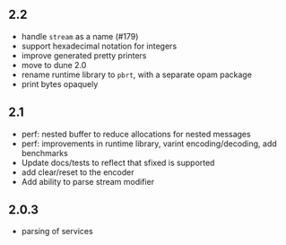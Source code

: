 
## 2.2

- handle `stream` as a name (#179)
- support hexadecimal notation for integers
- improve generated pretty printers
- move to dune 2.0
- rename runtime library to `pbrt`, with a separate opam package
- print bytes opaquely

## 2.1

- perf: nested buffer to reduce allocations for nested messages
- perf: improvements in runtime library, varint encoding/decoding, add benchmarks
- Update docs/tests to reflect that sfixed is supported
- add clear/reset to the encoder
- Add ability to parse stream modifier

## 2.0.3

- parsing of services




